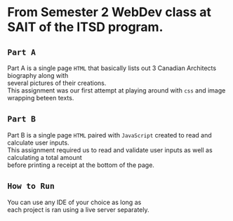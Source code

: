 # From Semester 2 WebDev class at SAIT of the ITSD program.

## `Part A`
Part A is a single page `HTML` that basically lists out 3 Canadian Architects biography along with\
several pictures of their creations.\
This assignment was our first attempt at playing around with `css` and image wrapping beteen texts.

## `Part B`
Part B is a single page `HTML` paired with `JavaScript` created to read and calculate user inputs.\
This assignment required us to read and validate user inputs as well as calculating a total amount\
before printing a receipt at the bottom of the page.

## `How to Run`
You can use any IDE of your choice as long as \
each project is ran using a live server separately.
